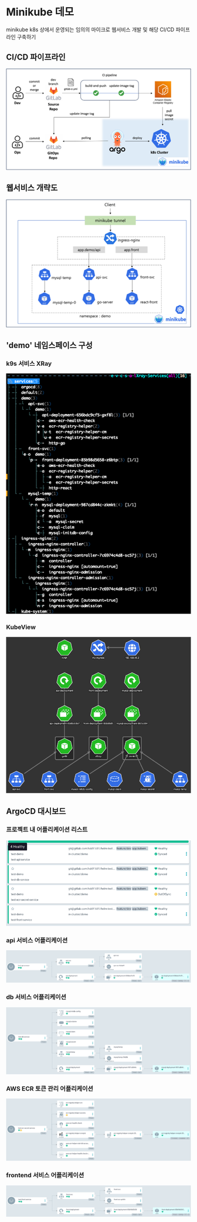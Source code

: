 # Minikube 데모 
minikube k8s 상에서 운영되는 임의의 마이크로 웹서비스 개발 및 해당 CI/CD 파이프라인 구축하기

## CI/CD 파이프라인
<img src="images/cicd.png">

## 웹서비스 개략도
<img src="images/k8s.png">

## 'demo' 네임스페이스 구성
### k9s 서비스 XRay
<img src="images/xray_svc.png">

### KubeView
<img src="images/kubeview.png">

## ArgoCD 대시보드
### 프로젝트 내 어플리케이션 리스트
<img src="images/argocd1.png">

### api 서비스 어플리케이션
<img src="images/argocd2.png">

### db 서비스 어플리케이션 
<img src="images/argocd3.png">

### AWS ECR 토큰 관리 어플리케이션
<img src="images/argocd4.png">

### frontend 서비스 어플리케이션
<img src="images/argocd5.png">
